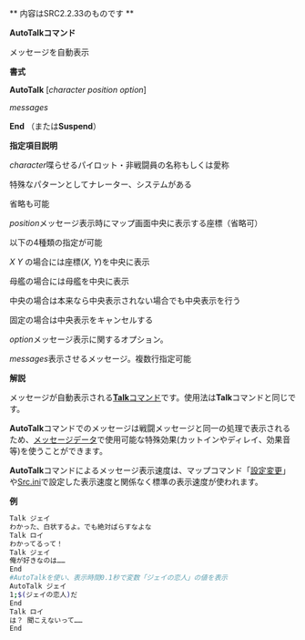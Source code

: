 ** 内容はSRC2.2.33のものです **

**AutoTalkコマンド**

メッセージを自動表示

**書式**

**AutoTalk** [*character position option*]

*messages*

**End** （または**Suspend**）

**指定項目説明**

*character*喋らせるパイロット・非戦闘員の名称もしくは愛称

特殊なパターンとしてナレーター、システムがある

省略も可能

*position*メッセージ表示時にマップ画面中央に表示する座標（省略可）

以下の4種類の指定が可能

*X Y* の場合には座標(*X*, *Y*)を中央に表示

母艦の場合には母艦を中央に表示

中央の場合は本来なら中央表示されない場合でも中央表示を行う

固定の場合は中央表示をキャンセルする

*option*メッセージ表示に関するオプション。

*messages*表示させるメッセージ。複数行指定可能

**解説**

メッセージが自動表示される[**Talk**コマンド](Talkコマンド.md)です。使用法は**Talk**コマンドと同じです。

**AutoTalk**コマンドでのメッセージは戦闘メッセージと同一の処理で表示されるため、[メッセージデータ](メッセージデータ.md)で使用可能な特殊効果(カットインやディレイ、効果音等)を使うことができます。

**AutoTalk**コマンドによるメッセージ表示速度は、マップコマンド「[設定変更](設定変更.md)」や[Src.ini](設定変更.md)で設定した表示速度と関係なく標準の表示速度が使われます。

**例**
```sh
Talk ジェイ
わかった、白状するよ。でも絶対ばらすなよな
Talk ロイ
わかってるって！
Talk ジェイ
俺が好きなのは……
End
#AutoTalkを使い、表示時間0.1秒で変数「ジェイの恋人」の値を表示
AutoTalk ジェイ
1;$(ジェイの恋人)だ
End
Talk ロイ
は？ 聞こえないって……
End
```


